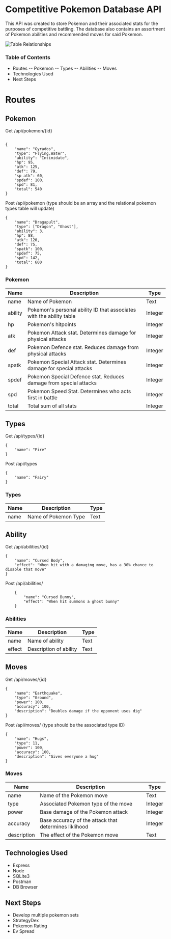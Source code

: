 # Competitive Pokemon Database API
This API was created to store Pokemon and their associated stats for the purposes of competitive battling. The database also contains an assortment of Pokemon abilities and recommended moves for said Pokemon. 

![Table Relationships](https://imgur.com/a/kNt5NjD)

### Table of Contents
- Routes
-- Pokemon
-- Types
-- Abilities
-- Moves
- Technologies Used
- Next Steps
# Routes
## Pokemon 
Get /api/pokemon/{id}
```

{
	"name": "Gyrados",
	"type": "Flying,Water",
	"ability": "Intimidate",
	"hp": 95,
	"atk": 125,
	"def": 79,
	"sp	atk": 60,
	"spdef": 100,
	"spd": 81,
	"total": 540
}
```
Post /api/pokemon
(type should be an array and the relational pokemon types table will update)
```
{
    "name": "Dragapult",
    "type": ["Dragon", "Ghost"],
    "ability": 3,
    "hp": 88,
    "atk": 120,
    "def": 75,
    "spatk": 100,
    "spdef": 75,
    "spd": 142,
    "total": 600
}
```
### Pokemon
| Name    | Description                                                          | Type    |
|---------|----------------------------------------------------------------------|---------|
| name    | Name of Pokemon                                                      | Text    |
| ability | Pokemon's personal ability ID that associates with the ability table | Integer |
| hp      | Pokemon's hitpoints                                                  | Integer |
| atk     | Pokemon Attack stat. Determines damage for physical attacks          | Integer |
| def     | Pokemon Defence stat. Reduces damage from physical attacks           | Integer |
| spatk   | Pokemon Special Attack stat. Determines damage for special attacks   | Integer |
| spdef   | Pokemon Special Defence stat. Reduces damage from special attacks    | Integer |
| spd     | Pokemon Speed Stat. Determines who acts first in battle              | Integer |
| total   | Total sum of all stats                                               | Integer |

## Types
Get /api/types/{id}
```
{
	"name": "Fire"
}
```
Post /api/types
```
{
    "name": "Fairy"
}
```
### Types
| Name | Description          | Type |
|------|----------------------|------|
| name | Name of Pokemon Type | Text |

## Ability
Get /api/abilities/{id}
```
{
	"name": "Cursed Body",
	"effect": "When hit with a damaging move, has a 30% chance to disable that move"
}
```
Post /api/abilities/
```
    {
        "name": "Cursed Bunny",
        "effect": "When hit summons a ghost bunny"
    }
```
### Abilities 
| Name   | Description            | Type |
|--------|------------------------|------|
| name   | Name of ability        | Text |
| effect | Description of ability | Text |

## Moves
Get /api/moves/{id}
```
{
	"name": "Earthquake",
	"type": "Ground",
	"power": 100,
	"accuracy": 100,
	"description": "Doubles damage if the opponent uses dig"
}
```
Post /api/moves/
(type should be the associated type ID)
```
{
    "name": "Hugs",
    "type": 11,
    "power": 100,
    "accuracy": 100,
    "description": "Gives everyone a hug"
}
```

### Moves 
| Name        | Description                                           | Type    |
|-------------|-------------------------------------------------------|---------|
| name        | Name of the Pokemon move                              | Text    |
| type        | Associated Pokemon type of the move                   | Integer |
| power       | Base damage of the Pokemon attack                     | Integer |
| accuracy    | Base accuracy of the attack that determines liklihood | Integer |
| description | The effect of the Pokemon move                        | Text    |


## Technologies Used
- Express
- Node
- SQLite3
- Postman
- DB Browser


## Next Steps
- Develop multiple pokemon sets
- StrategyDex
- Pokemon Rating
- Ev Spread
